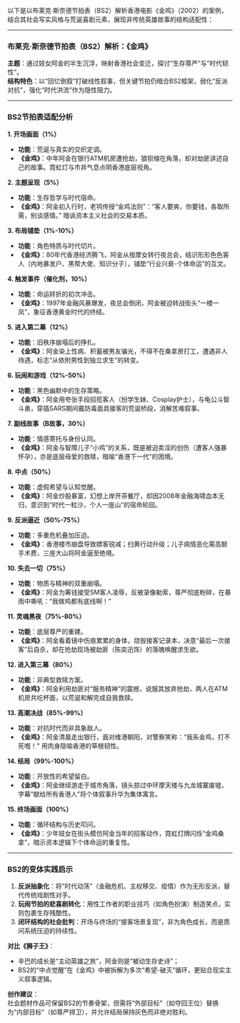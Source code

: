 以下是以布莱克·斯奈德节拍表（BS2）解析香港电影《金鸡》（2002）的案例，结合其社会写实风格与荒诞喜剧元素，展现非传统英雄故事的结构适配性：

---

### **布莱克·斯奈德节拍表（BS2）解析：《金鸡》**
**主题**：通过妓女阿金的半生沉浮，映射香港社会变迁，探讨“生存尊严”与“时代韧性”。  
**结构特色**：以“回忆倒叙”打破线性叙事，但关键节拍仍暗合BS2框架，弱化“反派对抗”，强化“时代洪流”作为隐性阻力。

---

### **BS2节拍表适配分析**
**1. 开场画面（1%）**  
- **功能**：荒诞与真实的交织定调。  
- **《金鸡》**：中年阿金在银行ATM机房遭抢劫，狼狈缩在角落，却对劫匪讲述自己的故事。霓虹灯与市井气息点明香港底层视角。

**2. 主题呈现（5%）**  
- **功能**：生存哲学与时代宿命。  
- **《金鸡》**：阿金初入行时，老鸨传授“金鸡法则”：“客人要爽，你要钱，各取所需，别谈感情。” 暗讽资本主义社会的交易本质。

**3. 布局铺垫（1%-10%）**  
- **功能**：角色特质与时代切片。  
- **《金鸡》**：80年代香港经济腾飞，阿金从按摩女转行夜总会，结识形形色色客人（内地暴发户、黑帮大佬、知识分子），铺垫“行业兴衰-个体命运”的互文。

**4. 触发事件（催化剂，10%）**  
- **功能**：命运转折的初次冲击。  
- **《金鸡》**：1997年金融风暴爆发，夜总会倒闭，阿金被迫转战街头“一楼一凤”，象征香港黄金时代的终结。

**5. 进入第二幕（12%）**  
- **功能**：旧秩序崩塌后的挣扎。  
- **《金鸡》**：阿金染上性病、积蓄被男友骗光，不得不在桑拿房打工，遭遇非人待遇，标志“从依附男性到独立求生”的转变。

**6. 玩闹和游戏（12%-50%）**  
- **功能**：黑色幽默中的生存策略。  
- **《金鸡》**：阿金用夸张手段招揽客人（扮学生妹、Cosplay护士），与龟公斗智斗勇，穿插SARS期间戴防毒面具接客的荒诞桥段，消解苦难叙事。

**7. 副线故事（B故事，30%）**  
- **功能**：情感寄托与身份认同。  
- **《金鸡》**：阿金与智障儿子“小鸡”的关系，既是被迫卖淫的创伤（遭客人强暴怀孕），亦是底层母爱的救赎，暗喻“香港下一代”的困境。

**8. 中点（50%）**  
- **功能**：虚假希望与认知觉醒。  
- **《金鸡》**：阿金炒股暴富，幻想上岸开茶餐厅，却因2008年金融海啸血本无归，意识到“时代一粒沙，个人一座山”的宿命轮回。

**9. 反派逼近（50%-75%）**  
- **功能**：多重危机叠加压迫。  
- **《金鸡》**：香港楼市崩盘导致嫖客锐减；扫黄行动升级；儿子病情恶化需高额手术费，三座大山将阿金逼至绝境。

**10. 失去一切（75%）**  
- **功能**：物质与精神的双重崩塌。  
- **《金鸡》**：阿金为筹钱接受SM客人凌辱，反被录像勒索，尊严彻底粉碎，在暴雨中嘶吼：“我做鸡都有底线啊！”

**11. 灵魂黑夜（75%-80%）**  
- **功能**：底层尊严的重建。  
- **《金鸡》**：阿金看着镜中伤痕累累的身体，烧毁接客记录本，决意“最后一次接客”后自杀，却在抢劫现场被劫匪（陈奕迅饰）的落魄唤醒求生欲。

**12. 进入第三幕（80%）**  
- **功能**：非典型救赎方案。  
- **《金鸡》**：阿金利用劫匪对“服务精神”的震撼，说服其放弃抢劫，两人在ATM机房共吃杯面，以荒诞和解完成自我救赎。

**13. 高潮决战（85%-99%）**  
- **功能**：对抗时代而非具象敌人。  
- **《金鸡》**：阿金清晨走出银行，面对维港朝阳，对警察笑称：“我系金鸡，打不死嘅！” 用肉身隐喻香港的草根韧性。

**14. 结局（99%-100%）**  
- **功能**：开放性的希望留白。  
- **《金鸡》**：阿金继续游走于城市角落，镜头掠过中环摩天楼与九龙城寨废墟，字幕“献给所有香港人”将个体叙事升华为集体寓言。

**15. 终场画面（100%）**  
- **功能**：循环结构与历史叩问。  
- **《金鸡》**：少年妓女在街头模仿阿金当年的招客动作，霓虹灯牌闪烁“金鸡桑拿”，暗示资本逻辑下个体命运的重复性。

---

### **BS2的变体实践启示**
1. **反派抽象化**：将“时代动荡”（金融危机、主权移交、疫情）作为无形反派，替代传统戏剧性对手。  
2. **玩闹节拍的悲喜剧转化**：用性工作者的职业技巧（如角色扮演）制造笑点，实则包裹生存残酷性。  
3. **闭环结构的社会批判**：开场与终场的“接客场景复现”，非为角色成长，而是质问系统压迫的持续性。  

**对比《狮子王》**：  
- 辛巴的成长是“主动英雄之旅”，阿金则是“被动生存史诗”；  
- BS2的“中点觉醒”在《金鸡》中被拆解为多次“希望-破灭”循环，更贴合现实主义叙事逻辑。  

**创作建议**：  
社会题材作品可保留BS2的节奏骨架，但需将“外部目标”（如夺回王位）替换为“内部目标”（如尊严捍卫），并允许结局保持灰色而非绝对胜利。